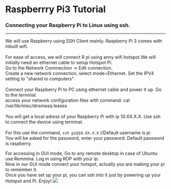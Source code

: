# Raspberrry Pi3 Tutorial
### Connecting your Raspberry Pi to Linux using ssh.<br>

***

We will use Raspberry using SSH Client mainly. Raspberry Pi 3 comes with inbuilt wifi.<br>
<br>
For ease of access, we will connect R pi using anny wifi hotspot.We will initially need an ethernet cable to setup Hotspot Pi.<br>
Go to the Network Connnection -> Edit connection.<br>
Create a new network connection, select mode=Ethernet. Set the IPV4 setting to "shared to computers"<br>
<br>
Connect your Raspberry Pi to PC using ethernet cable and power it up. Go to the terminal.<br>
access your network configuration files with command: cat /var/lib/misc/dnsmasq.leases<br>
<br>
You will get a local adress of your Raspberry Pi with ip 10.XX.X.X. Use ssh to connect the device using terminal.<br>
<br>
For this use the command, `ssh pi@10.XX.X.X` //Default username is pi<br> 
You will be asked for the password, enter your password. Default password is raspberry.<br>

For accessing in GUI mode, Go to any remote desktop in case of Ubuntu use Remmina. Log in using RDP with your ip.<br>
Now in our GUI mode connect your hotspot, actually you are making your pi to remember it.<br>
Once you have set up your pi, you can ssh into it just by powering up your Hotspot and Pi. Enjoy!
<img src="AURS-Tutorials/Raspberry Pi/git.png">
